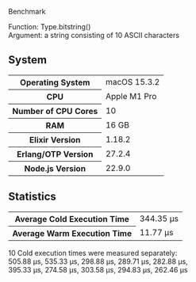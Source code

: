 Benchmark

Function: Type.bitstring()\
Argument: a string consisting of 10 ASCII characters

## System

<table>
  <tr>
    <th>Operating System</th>
    <td>macOS 15.3.2</td>
  </tr>
  <tr>
    <th>CPU</th>
    <td>Apple M1 Pro</td>
  </tr>
  <tr>
    <th>Number of CPU Cores</th>
    <td>10</td>
  </tr>
  <tr>
    <th>RAM</th>
    <td>16 GB</td>
  </tr>
  <tr>
    <th>Elixir Version</th>
    <td>1.18.2</td>
  </tr>
  <tr>
    <th>Erlang/OTP Version</th>
    <td>27.2.4</td>
  </tr>
  <tr>
    <th>Node.js Version</th>
    <td>22.9.0</td>
  </tr>
</table>

## Statistics

<table>
  <tr>
    <th>Average Cold Execution Time</th>
    <td>344.35 μs</td>
  </tr>
  <tr>
    <th>Average Warm Execution Time</th>
    <td>11.77 μs</td>
  </tr>
</table>

10 Cold execution times were measured separately:\
505.88 μs, 535.33 μs, 298.88 μs, 289.71 μs, 282.88 μs,\
395.33 μs, 274.58 μs, 303.58 μs, 294.83 μs, 262.46 μs
